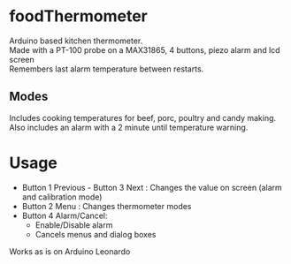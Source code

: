 # foodThermometer
Arduino based kitchen thermometer.\
Made with a PT-100 probe on a MAX31865, 4 buttons, piezo alarm and lcd screen\
Remembers last alarm temperature between restarts.

## Modes
Includes cooking temperatures for beef, porc, poultry and candy making.\
Also includes an alarm with a 2 minute until temperature warning.

# Usage
- Button 1 Previous - Button 3 Next : Changes the value on screen (alarm and calibration mode)
- Button 2 Menu : Changes thermometer modes
- Button 4 Alarm/Cancel: 
  - Enable/Disable alarm
  - Cancels menus and dialog boxes

Works as is on Arduino Leonardo
